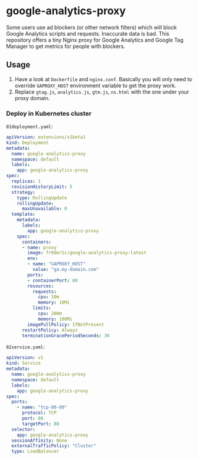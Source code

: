 # google-analytics-proxy

Some users use ad blockers (or other network filters) which will block Google Analytics scripts and requests. Inaccurate data is bad. This repository offers a tiny Nginx proxy for Google Analytics and Google Tag Manager to get metrics for people with blockers.

## Usage
1. Have a look at `Dockerfile` and `nginx.conf`. Basically you will only need to override `GAPROXY_HOST` environment variable to get the proxy work.
2. Replace `gtag.js`, `analytics.js`, `gtm.js`, `ns.html` with the one under your proxy domain.

### Deploy in Kubernetes cluster

`01deployment.yaml`:

```yaml
apiVersion: extensions/v1beta1
kind: Deployment
metadata:
  name: google-analytics-proxy
  namespace: default
  labels:
    app: google-analytics-proxy
spec:
  replicas: 1
  revisionHistoryLimit: 5
  strategy:
    type: RollingUpdate
    rollingUpdate:
      maxUnavailable: 0
  template:
    metadata:
      labels:
        app: google-analytics-proxy
    spec:
      containers:
      - name: proxy
        image: fr0der1c/google-analytics-proxy:latest
        env:
        - name: "GAPROXY_HOST"
          value: "ga.my-domain.com"
        ports:
        - containerPort: 80
        resources:
          requests:
            cpu: 10m
            memory: 10Mi
          limits:
            cpu: 200m
            memory: 100Mi
        imagePullPolicy: IfNotPresent
      restartPolicy: Always
      terminationGracePeriodSeconds: 30

```

`02service.yaml`:
```yaml
apiVersion: v1
kind: Service
metadata:
  name: google-analytics-proxy
  namespace: default
  labels:
    app: google-analytics-proxy
spec:
  ports:
    - name: "tcp-80-80"
      protocol: TCP
      port: 80
      targetPort: 80
  selector:
    app: google-analytics-proxy
  sessionAffinity: None
  externalTrafficPolicy: "Cluster"
  type: LoadBalancer
```
